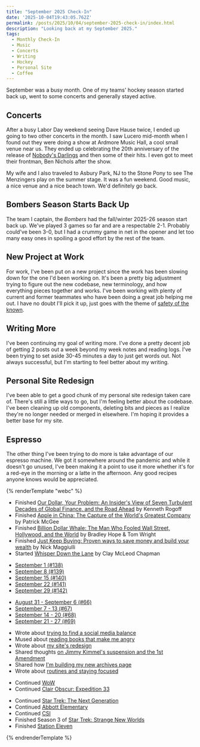 ```yaml
---
title: "September 2025 Check-In"
date: '2025-10-04T19:43:05.762Z'
permalink: /posts/2025/10/04/september-2025-check-in/index.html
description: "Looking back at my September 2025."
tags:
  - Monthly Check-In
  - Music
  - Concerts
  - Writing
  - Hockey
  - Personal Site
  - Coffee
---
```

September was a busy month. One of my teams' hockey season started back up, went to some concerts and generally stayed active.
<!-- excerpt -->

## Concerts

After a busy Labor Day weekend seeing Dave Hause twice, I ended up going to two other concerts in the month. I saw Lucero mid-month when I found out they were doing a show at Ardmore Music Hall, a cool small venue near us. They ended up celebrating the 20th anniversary of the release of [Nobody's Darlings](https://www.youtube.com/watch?v=c6RoAjmDPBw&list=PL4C072D4A4D7B097E) and then some of their hits. I even got to meet their frontman, Ben Nichols after the show.

My wife and I also traveled to Asbury Park, NJ to the Stone Pony to see The Menzingers play on the summer stage. It was a fun weekend. Good music, a nice venue and a nice beach town. We'd definitely go back.

## Bombers Season Starts Back Up

The team I captain, the *Bombers* had the fall/winter 2025-26 season start back up. We've played 3 games so far and are a respectable 2-1. Probably could've been 3-0, but I had a crummy game in net in the opener and let too many easy ones in spoiling a good effort by the rest of the team.

## New Project at Work

For work, I've been put on a new project since the work has been slowing down for the one I'd been working on. It's been a pretty big adjustment trying to figure out the new codebase, new terminology, and how everything pieces together and works. I've been working with plenty of current and former teammates who have been doing a great job helping me out. I have no doubt I'll pick it up, just goes with the theme of [safety of the known](/posts/2025/10/03/the-safety-of-what-you-know/).

## Writing More

I've been continuing my goal of writing more. I've done a pretty decent job of getting 2 posts out a week beyond my week notes and reading logs. I've been trying to set aside 30-45 minutes a day to just get words out. Not always successful, but I'm starting to feel better about my writing.

## Personal Site Redesign

I've been able to get a good chunk of my personal site redesign taken care of. There's still a little ways to go, but I'm feeling better about the codebase. I've been cleaning up old components, deleting bits and pieces as I realize they're no longer needed or merged in elsewhere. I'm hoping it provides a better base for my site.

## Espresso

The other thing I've been trying to do more is take advantage of our espresso machine. We got it somewhere around the pandemic and while it doesn't go unused, I've been making it a point to use it more whether it's for a red-eye in the morning or a latte in the afternoon. Any good recipes anyone knows would be appreciated.

{% renderTemplate "webc" %}
<monthly-roundup runs="9" milesran="31.66" walks="28" mileswalked="15.95" lifts="9" volumelifted="128,395" gaming="true" tv="true">
  <ul slot="books-read">
    <li>Finished <a href="https://bookshop.org/p/books/our-dollar-your-problem-an-insider-s-view-of-seven-turbulent-decades-of-global-finance-and-the-road-ahead-kenneth-rogoff/f7eb2fbd7e0e2059">Our Dollar, Your Problem: An Insider's View of Seven Turbulent Decades of Global Finance, and the Road Ahead</a> by Kenneth Rogoff</li>
    <li>Finished <a href="https://bookshop.org/p/books/apple-in-china-the-capture-of-the-world-s-greatest-company-patrick-mcgee/21872828">Apple in China: The Capture of the World's Greatest Company</a> by Patrick McGee</li>
    <li>Finished <a href="https://bookshop.org/p/books/billion-dollar-whale-the-man-who-fooled-wall-street-hollywood-and-the-world-bradley-hope/15276700">Billion Dollar Whale: The Man Who Fooled Wall Street, Hollywood, and the World</a> by Bradley Hope & Tom Wright</li>
    <li>Finished <a href="https://www.amazon.com/gp/product/0857199250">Just Keep Buying: Proven ways to save money and build your wealth</a> by Nick Maggiulli</li>
    <li>Started <a href="https://doylestownbookshop.com/book/9781683693062">Whisper Down the Lane</a> by Clay McLeod Chapman</li>
  </ul>

  <ul slot="reading-logs">
    <li><a href="https://kpwags.com/reading-log/138/">September 1 (#138)</a></li>
    <li><a href="https://kpwags.com/reading-log/139/">September 8 (#139)</a></li>
    <li><a href="https://kpwags.com/reading-log/140/">September 15 (#140)</a></li>
    <li><a href="https://kpwags.com/reading-log/141/">September 22 (#141)</a></li>
    <li><a href="https://kpwags.com/reading-log/142/">September 29 (#142)</a></li>
  </ul>

  <ul slot="week-notes">
    <li><a href="https://kpwags.com/week-note/66/">August 31 - September 6 (#66)</a></li>
    <li><a href="https://kpwags.com/week-note/67/">September 7 - 13 (#67)</a></li>
    <li><a href="https://kpwags.com/week-note/68/">September 14 - 20 (#68)</a></li>
    <li><a href="https://kpwags.com/week-note/69/">September 21 - 27 (#69)</a></li>
  </ul>

  <ul slot="blogging">
    <li>Wrote about <a href="https://kpwags.com/posts/2025/09/04/still-trying-to-figure-out-a-good-social-media-balance/">trying to find a social media balance</a></li>
    <li>Mused about <a href="https://kpwags.com/posts/2025/09/09/why-do-i-read-books-that-make-me-angry-so-often/">reading books that make me angry</a></li>
    <li>Wrote about <a href="https://kpwags.com/posts/2025/09/11/a-redesign-with-a-focus-on-notes-and-links/">my site's redesign</a></li>
    <li>Shared thoughts <a href="https://kpwags.com/posts/2025/09/23/jimmy-kimmel-and-the-battle-for-the-1st-amendment/">on Jimmy Kimmel's suspension and the 1st Amendment</a></li>
    <li>Shared how <a href="https://kpwags.com/posts/2025/09/25/building-my-new-archives-page/">I'm building my new archives page</a></li>
    <li>Wrote about <a href="https://kpwags.com/posts/2025/09/30/routines-and-focus/">routines and staying focused</a></li>
  </ul>

  <ul slot="gaming">
    <li>Continued <a href="https://worldofwarcraft.com/en-us/wowclassic">WoW</a></li>
    <li>Continued <a href="https://www.expedition33.com/">Clair Obscur: Expedition 33</a></li>
  </ul>

  <ul slot="tv">
    <li>Continued <a href="https://www.imdb.com/title/tt0092455/">Star Trek: The Next Generation</a></li>
    <li>Continued <a href="https://www.imdb.com/title/tt14218830/">Abbott Elementary</a></li>
    <li>Continued <a href="https://www.imdb.com/title/tt0247082/">CSI</a></li>
    <li>Finished Season 3 of <a href="https://www.imdb.com/title/tt12327578/">Star Trek: Strange New Worlds</a></li>
    <li>Finished <a href="https://www.imdb.com/title/tt10574236/">Station Eleven</a></li>
  </ul>
</monthly-roundup>
{% endrenderTemplate %}

